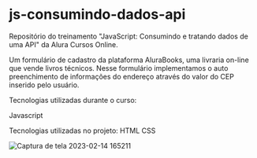 # js-consumindo-dados-api
Repositório do treinamento "JavaScript: Consumindo e tratando dados de uma API" da Alura Cursos Online.

Um formulário de cadastro da plataforma AluraBooks, uma livraria on-line que vende livros técnicos. Nesse formulário implementamos o auto preenchimento de informações do endereço através do valor do CEP inserido pelo usuário.

Tecnologias utilizadas durante o curso:

Javascript

Tecnologias utilizadas no projeto:
HTML
CSS

![Captura de tela 2023-02-14 165211](https://user-images.githubusercontent.com/117598188/218846417-3acacdf3-9653-491a-a962-4c19b58b35e4.png)
